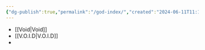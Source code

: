 ```yaml
---
{"dg-publish":true,"permalink":"/god-index/","created":"2024-06-11T11:16:29.229-05:00","updated":"2024-06-11T17:50:22.384-05:00"}
---
```


- [[Void\|Void]]
- [[V.O.I.D\|V.O.I.D]]
- 